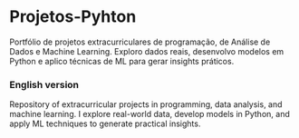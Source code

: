 # Projetos-Pyhton
Portfólio de projetos extracurriculares de programação, de Análise de Dados e Machine Learning. 
Exploro dados reais, desenvolvo modelos em Python e aplico técnicas de ML para gerar insights práticos.

### English version 

Repository of extracurricular projects in programming, data analysis, and machine learning. 
I explore real-world data, develop models in Python, and apply ML techniques to generate practical insights.
